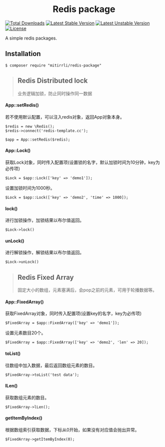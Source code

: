 <h1 align="center"> Redis package </h1>

[![Total Downloads](https://poser.pugx.org/mitirrli/redis-package/downloads)](https://packagist.org/packages/mitirrli/redis-package)
[![Latest Stable Version](https://poser.pugx.org/mitirrli/redis-package/v/stable)](https://packagist.org/packages/mitirrli/redis-package)
[![Latest Unstable Version](https://poser.pugx.org/mitirrli/redis-package/v/unstable)](https://packagist.org/packages/mitirrli/redis-package)
<a href="https://packagist.org/packages/mitirrli/redis-package"><img src="https://poser.pugx.org/mitirrli/redis-package/license" alt="License"></a>

A simple redis packages.

## Installation
```shell
$ composer require "mitirrli/redis-package"
```

> ## Redis Distributed lock
> 业务逻辑加锁，防止同时操作同一数据

#### App::setRedis()
若不使用默认配置，可以注入redis对象，返回App对象本身。

```
$redis = new \Redis();
$redis->connect('redis-template.cc');

$app = App::setRedis($redis);
```

#### App::Lock()
获取Lock对象，同时传入配置项(设置锁的名字，默认加锁时间为10分钟，key为必传项)
```
$Lock = $app::Lock(['key' => 'demo1']);
```
设置加锁时间为1000秒。
```
$Lock = $app::Lock(['key' => 'demo2', 'time' => 1000]);
```

#### lock()
进行加锁操作，加锁结果以布尔值返回。
```
$Lock->lock()
```

#### unLock()
进行解锁操作，解锁结果以布尔值返回。
```
$Lock->unLock()
```

> ## Redis Fixed Array
> 固定大小的数组，元素塞满后，会pop之前的元素，可用于轮播数据等。

#### App::FixedArray()
获取FixedArray对象，同时传入配置项(设置key的名字，key为必传项)
```
$FixedArray = $app::FixedArray(['key' => 'demo1']);
```
设置元素数目20个。
```
$FixedArray = $app::FixedArray(['key' => 'demo2', 'len' => 20]);
```

#### toList()
往数组中加入数据，最后返回数组元素的数目。
```
$FixedArray->toList('test data');
```

#### lLen()
获取数组元素的数目。
```
$FixedArray->lLen();
```

#### getItemByIndex()
根据数组索引获取数据，下标从0开始，如果没有对应值会抛出异常。
```
$FixedArray->getItemByIndex(0);
```
